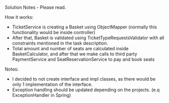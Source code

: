 Solution Notes - Please read.

How it works:
- TicketService is creating a Basket using ObjectMapper (normally this functionality would be inside controller)
- After that, Basket is validated using TicketTypeRequestsValidator with all constraints mentioned in the task description.
- Total amount and number of seats are calculated inside BasketCalculator, and after that we make calls to third party PaymentService and SeatReservationService to pay and book seats

Notes:
- I decided to not create interface and impl classes, as there would be only 1 implementation of the interface.
- Exception handling should be updated depending on the projects. (e.q ExceptionHandler in Spring)